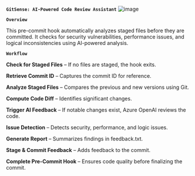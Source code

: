 **`GitSense: AI-Powered Code Review Assistant`**   ![image](https://github.com/user-attachments/assets/7dd8186e-ab12-4d49-ba25-196c87176363)

**`Overview`**

This pre-commit hook automatically analyzes staged files before they are committed. It checks for security vulnerabilities, performance issues, and logical inconsistencies using AI-powered analysis.

**`Workflow`**

**Check for Staged Files** – If no files are staged, the hook exits.

**Retrieve Commit ID** – Captures the commit ID for reference.

**Analyze Staged Files** – Compares the previous and new versions using Git.

**Compute Code Diff** – Identifies significant changes.

**Trigger AI Feedback** – If notable changes exist, Azure OpenAI reviews the code.

**Issue Detection** – Detects security, performance, and logic issues.

**Generate Report** – Summarizes findings in feedback.txt.

**Stage & Commit Feedback** – Adds feedback to the commit.

**Complete Pre-Commit Hook** – Ensures code quality before finalizing the commit.
